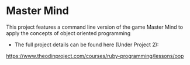<h1>Master Mind</h1>

This project features a command line version of the game Master Mind to apply the concepts of object oriented programming

- The full project details can be found here (Under Project 2):

https://www.theodinproject.com/courses/ruby-programming/lessons/oop